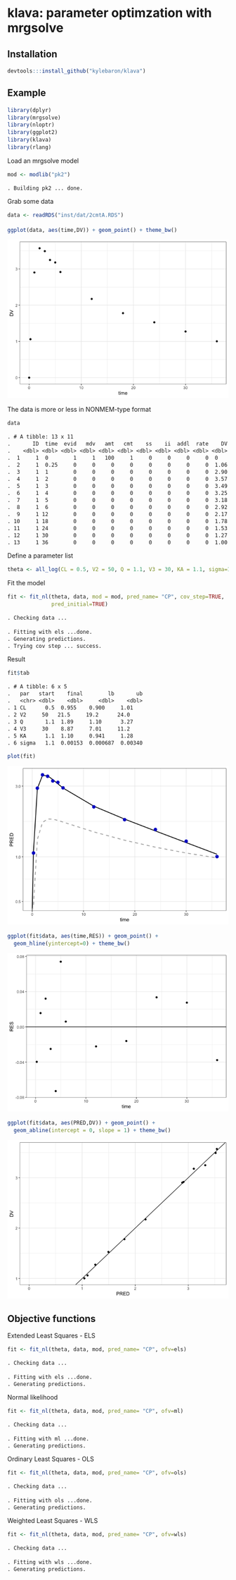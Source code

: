 klava: parameter optimzation with mrgsolve
================

## Installation

``` r
devtools:::install_github("kylebaron/klava")
```

## Example

``` r
library(dplyr)
library(mrgsolve)
library(nloptr)
library(ggplot2)
library(klava)
library(rlang)
```

Load an mrgsolve model

``` r
mod <- modlib("pk2")
```

    . Building pk2 ... done.

Grab some data

``` r
data <- readRDS("inst/dat/2cmtA.RDS")

ggplot(data, aes(time,DV)) + geom_point() + theme_bw()
```

![](img/README-unnamed-chunk-6-1.png)<!-- -->

The data is more or less in NONMEM-type format

``` r
data
```

    . # A tibble: 13 x 11
    .       ID  time  evid   mdv   amt   cmt    ss    ii  addl  rate    DV
    .    <dbl> <dbl> <dbl> <dbl> <dbl> <dbl> <dbl> <dbl> <dbl> <dbl> <dbl>
    .  1     1  0        1     1   100     1     0     0     0     0  0   
    .  2     1  0.25     0     0     0     0     0     0     0     0  1.06
    .  3     1  1        0     0     0     0     0     0     0     0  2.90
    .  4     1  2        0     0     0     0     0     0     0     0  3.57
    .  5     1  3        0     0     0     0     0     0     0     0  3.49
    .  6     1  4        0     0     0     0     0     0     0     0  3.25
    .  7     1  5        0     0     0     0     0     0     0     0  3.18
    .  8     1  6        0     0     0     0     0     0     0     0  2.92
    .  9     1 12        0     0     0     0     0     0     0     0  2.17
    . 10     1 18        0     0     0     0     0     0     0     0  1.78
    . 11     1 24        0     0     0     0     0     0     0     0  1.53
    . 12     1 30        0     0     0     0     0     0     0     0  1.27
    . 13     1 36        0     0     0     0     0     0     0     0  1.00

Define a parameter
list

``` r
theta <- all_log(CL = 0.5, V2 = 50, Q = 1.1, V3 = 30, KA = 1.1, sigma=1.1)
```

Fit the model

``` r
fit <- fit_nl(theta, data, mod = mod, pred_name= "CP", cov_step=TRUE,
              pred_initial=TRUE)
```

    . Checking data ...

    . Fitting with els ...done.
    . Generating predictions.
    . Trying cov step ... success.

Result

``` r
fit$tab
```

    . # A tibble: 6 x 5
    .   par   start    final        lb       ub
    .   <chr> <dbl>    <dbl>     <dbl>    <dbl>
    . 1 CL      0.5  0.955    0.900     1.01   
    . 2 V2     50   21.5     19.2      24.0    
    . 3 Q       1.1  1.89     1.10      3.27   
    . 4 V3     30    8.87     7.01     11.2    
    . 5 KA      1.1  1.10     0.941     1.28   
    . 6 sigma   1.1  0.00153  0.000687  0.00340

``` r
plot(fit)
```

![](img/README-unnamed-chunk-11-1.png)<!-- -->

``` r
ggplot(fit$data, aes(time,RES)) + geom_point() + 
  geom_hline(yintercept=0) + theme_bw()
```

![](img/README-unnamed-chunk-12-1.png)<!-- -->

``` r
ggplot(fit$data, aes(PRED,DV)) + geom_point() + 
  geom_abline(intercept = 0, slope = 1) + theme_bw()
```

![](img/README-unnamed-chunk-13-1.png)<!-- -->

## Objective functions

Extended Least Squares - ELS

``` r
fit <- fit_nl(theta, data, mod, pred_name= "CP", ofv=els)
```

    . Checking data ...

    . Fitting with els ...done.
    . Generating predictions.

Normal likelihood

``` r
fit <- fit_nl(theta, data, mod, pred_name= "CP", ofv=ml)
```

    . Checking data ...

    . Fitting with ml ...done.
    . Generating predictions.

Ordinary Least Squares - OLS

``` r
fit <- fit_nl(theta, data, mod, pred_name= "CP", ofv=ols)
```

    . Checking data ...

    . Fitting with ols ...done.
    . Generating predictions.

Weighted Least Squares - WLS

``` r
fit <- fit_nl(theta, data, mod, pred_name= "CP", ofv=wls)
```

    . Checking data ...

    . Fitting with wls ...done.
    . Generating predictions.

